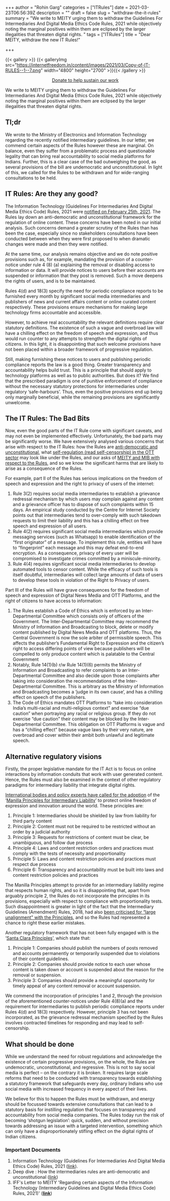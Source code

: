 +++
author = "Rohin Garg"
categories = ["ITRules"]
date = 2021-03-23T06:56:39Z
description = ""
draft = false
slug = "withdraw-the-it-rules"
summary = "We write to MEITY urging them to withdraw the Guidelines For Intermediaries And Digital Media Ethics Code Rules, 2021 while objectively noting the marginal positives within them are eclipsed by the larger illegalities that threaten digital rights. "
tags = ["ITRules"]
title = "Dear MEITY, withdraw the new IT Rules!"

+++


{{< gallery >}}
{{< galleryImg  src="https://internetfreedom.in/content/images/2021/03/Copy-of-IT-RULES--1--7.png" width="4800" height="2700" >}}{{< /gallery >}}

<div style="text-align:center;">
    <a href="https://internetfreedom.in/donate/" class="button">Donate to help sustain our work</a>
</div>



We write to MEITY urging them to withdraw the Guidelines For Intermediaries And Digital Media Ethics Code Rules, 2021 while objectively noting the marginal positives within them are eclipsed by the larger illegalities that threaten digital rights.

## Tl;dr

We wrote to the Ministry of Electronics and Information Technology regarding the recently notified intermediary guidelines. In our letter, we commend certain aspects of the Rules however these are marginal. On balance, even they suffer from a problematic process and questionable legality that can bring real accountability to social media platforms for Indians. Further, this is a clear case of the bad outweighing the good, as several provisions of the bill are undemocratic and unconstitutional. In light of this, we called for the Rules to be withdrawn and for wide-ranging consultations to be held.

## IT Rules: Are they any good?

The Information Technology (Guidelines For Intermediaries And Digital Media Ethics Code) Rules, 2021 were [notified on February 25th, 2021](http://egazette.nic.in/WriteReadData/2021/225464.pdf). The Rules lay down an anti-democratic and unconstitutional framework for the regulation of online content. These concerns have been noted in our initial analysis. Such concerns demand a greater scrutiny of the Rules than has been the case, especially since no stakeholders consultations have been conducted between when they were first proposed to when dramatic changes were made and then they were notified.

At the same time, our analysis remains objective and we do note positive provisions such as, for example, mandating the provision of a counter-notice under rule 4 (8) (a) explaining the removal or disabling access to information or data. It will provide notices to users before their accounts are suspended or information that they post is removed. Such a move deepens the rights of users, and is to be maintained.

Rules 4(d) and 18(3) specify the need for periodic compliance reports to be furnished every month by significant social media intermediaries and publishers of news and current affairs content or online curated content respectively. These provisions ensure mechanisms for making large technology firms accountable and accessible.

However, to achieve real accountability the relevant definitions require clear statutory definitions. The existence of such a vague and overbroad law will have a chilling effect on the freedom of speech and expression, and thus would run counter to any attempts to strengthen the digital rights of citizens. In this light, it is disappointing that such welcome provisions have not been placed within a broader framework of progressive regulation.

Still, making furnishing these notices to users and publishing periodic compliance reports the law is a good thing.  Greater transparency and accountability helps build trust. This is a principle that should apply to technology platforms as well as to public authorities. But does it? We find that the prescribed paradigm is one of punitive enforcement of compliance without the necessary statutory protections for intermediaries under regulatory ‘safe-harbours’. Thus, even the positive provisions end up being only marginally beneficial, while the remaining provisions are significantly unwelcome.

## The IT Rules: The Bad Bits

Now, even the good parts of the IT Rule come with significant caveats, and may not even be implemented effectively. Unfortunately, the bad parts may be significantly worse.  We have  extensively analysed various concerns that arise with respect to the IT Rules: how the Rules are [anti-democratic and unconstitutional](https://internetfreedom.in/intermediaries-rules-2021/), what [self-regulation (read self-censorship) in the OTT sector](https://internetfreedom.in/self-censorship-and-the-end-of-good-content/) may look like under the Rules, and our asks of [MEITY and MIB with respect to the Rules](https://internetfreedom.in/constitutional-questions-against-unconstitutional-rules/), and so we know the significant harms that are likely to arise as a consequence of the Rules.

For example, part II of the Rules has serious implications on the freedom of speech and expression and the right to privacy of users of the internet:

1. Rule 3(2) requires social media intermediaries to establish a grievance redressal mechanism by which users may complain against any content and a grievance officer has to dispose of such complaints within 15 days. An empirical study conducted by the Centre for Internet Society points out that intermediaries tend to over-comply with such takedown requests to limit their liability and this has a chilling effect on free speech and expression of all users.
2. Rule 4(2) requires significant social media intermediaries which provide messaging services (such as Whatsapp) to enable identification of the “first originator” of a message. To implement this rule, entities will have to “fingerprint” each message and this may defeat end-to-end encryption. As a consequence, privacy of every user will be compromised to investigate crimes committed by a miniscule-minority.
3. Rule 4(4) requires significant social media intermediaries to develop automated tools to censor content. While the efficacy of such tools is itself doubtful, intermediaries will collect large amounts of data of users to develop these tools in violation of the Right to Privacy of users.

Part III of the Rules will have grave consequences for the freedom of speech and expression of Digital News Media and OTT Platforms, and the right of citizens to have access to information:

1. The Rules establish a Code of Ethics which is enforced by an Inter-Departmental Committee which consists only of officers of the Government. The Inter-Departmental Committee may recommend the Ministry of Information and Broadcasting to block, delete or modify content published by Digital News Media and OTT platforms. Thus, the Central Government is now the sole arbiter of permissible speech. This affects the publisher’s Fundamental Right to Expression and the citizen’s right to access differing points of view because publishers will be compelled to only produce content which is palatable to the Central Government
2. Notably, Rule 14(1)(b) r/w Rule 14(1)(6) permits the Ministry of Information and Broadcasting to refer complaints to an Inter-Departmental Committee and also decide upon those complaints after taking into consideration the recommendations of the Inter-Departmental Committee. This is arbitrary as the Ministry of Information and Broadcasting becomes a ‘judge in its own cause’, and has a chilling effect on speech of the publishers.
3. The Code of Ethics mandates OTT Platforms to “take into consideration India’s multi-racial and multi-religious context” and exercise “due caution” when portraying any racial or religious group. If they do not exercise “due caution” their content may be blocked by the Inter-Departmental Committee. This obligation on OTT Platforms is vague and has a “chilling effect” because vague laws by their very nature, are overbroad and cover within their ambit both unlawful and legitimate speech.

## Alternative regulatory visions

Firstly, the proper legislative mandate for the IT Act is to focus on online interactions by information conduits that work with user generated content. Hence, the Rules must also be examined in the context of other regulatory paradigms for intermediary liability that integrate digital rights.

[International bodies and policy experts have called for the adoption](https://www.eff.org/press/releases/international-coalition-launches-manila-principles-protect-freedom-expression) of the ‘[Manilla Principles for Intermediary Liability](https://www.manilaprinciples.org/)’ to protect online freedom of expression and innovation around the world. These principles are:

1. Principle 1: Intermediaries should be shielded by law from liability for third party content
2. Principle 2: Content must not be required to be restricted without an order by a judicial authority
3. Principle 3: Requests for restrictions of content must be clear, be unambiguous, and follow due process
4. Principle 4: Laws and content restriction orders and practices must comply with the tests of necessity and proportionality
5. Principle 5: Laws and content restriction policies and practices must respect due process
6. Principle 6: Transparency and accountability must be built into laws and content restriction policies and practices

The Manilla Principles attempt to provide for an intermediary liability regime that respects human rights, and so it is disappointing that, apart from arguably principle 2, the Rules do not incorporate the principles in its provisions, especially with respect to compliance with proportionality tests. Such disappointment is greater in light of the fact that the Intermediary Guidelines (Amendment) Rules, 2018, had also [been criticised for “large unalignment” with the Principles](https://cis-india.org/internet-governance/files/draft-rules-and-manila-principles-1), and so the Rules had represented a chance to right these earlier mistakes.

Another regulatory framework that has not been fully engaged with is the ‘[Santa Clara Principles](https://santaclaraprinciples.org/)’,  which state that:

1. Principle 1: Companies should publish the numbers of posts removed and accounts permanently or temporarily suspended due to violations of their content guidelines.
2. Principle 2: Companies should provide notice to each user whose content is taken down or account is suspended about the reason for the removal or suspension.
3. Principle 3: Companies should provide a meaningful opportunity for timely appeal of any content removal or account suspension.

We commend the incorporation of principles 1 and 2, through the provision of the aforementioned counter-notices under Rule 4(8)(a) and the requirement for intermediaries to publish periodic compliance reports under Rules 4(d) and 18(3) respectively. However, principle 3 has not been incorporated, as the grievance redressal mechanism specified by the Rules involves contracted timelines for responding and may lead to self-censorship.

## What should be done

While we understand the need for robust regulations and acknowledge the existence of certain progressive provisions, on the whole, the Rules are undemocratic, unconstitutional, and regressive. This is not to say social media is perfect – on the contrary it is broken. It requires large scale reforms that need to be conducted with transparency towards establishing a statutory framework that safeguards every day, ordinary Indians who use social media with increased frequency in every aspect of their lives.

We believe for this to happen the Rules must be withdrawn, and energy should be focussed towards extensive consultations that can lead to a statutory basis for instilling regulation that focuses on transparency and accountability from social media companies. The Rules today run the risk of becoming ‘shotgun legislation’: quick, sudden, and without precision towards addressing an issue with a targeted intervention, something which can only have a disproportionately stifling effect on the digital rights of Indian citizens.

### Important Documents

1. Information Technology (Guidelines For Intermediaries And Digital Media Ethics Code) Rules, 2021 ([link](https://drive.google.com/file/d/1XwWIs_26FRXkK6qkB193ajxfOP620iyx/view?usp=sharing)).
2. Deep dive : How the intermediaries rules are anti-democratic and unconstitutional ([link](https://internetfreedom.in/intermediaries-rules-2021/))
3. IFF's Letter to MEITY 'Regarding certain aspects of the Information Technology (Intermediary Guidelines and Digital Media Ethics Code) Rules, 2021)' (**[link](https://drive.google.com/file/d/1elhs46khdMd2lTWTE4ReFCIi2s8IYuAU/view?usp=sharing)**)


